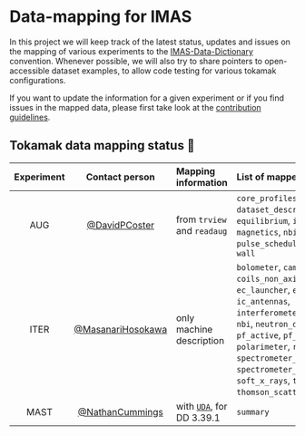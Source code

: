 # Data-mapping for IMAS

In this project we will keep track of the latest status, updates and issues on the mapping of various experiments 
to the [IMAS-Data-Dictionary](https://github.com/iterorganization/IMAS-Data-Dictionary) convention.
Whenever possible, we will also try to share pointers to open-accessible dataset examples, to allow code testing 
for various tokamak configurations. 

If you want to update the information for a given experiment or if you find issues in the mapped data, please 
first take look at the [contribution guidelines](CONTRIBUTING.md).



## Tokamak data mapping status :construction:

| Experiment | Contact person | Mapping information | List of mapped IDSs |
|:----------:|:--------------:|:--------------------|:--------------------|
| AUG | [@DavidPCoster](https://github.com/DavidPCoster) | from `trview` and `readaug` | `core_profiles`, `dataset_description`, `equilibrium`, `ic_antennas`, `magnetics`, `nbi`, `pf_active`, `pulse_schedule`, `summary`, `tf`, `wall` |
| ITER | [@MasanariHosokawa](https://github.com/MasanariHosokawa) | only machine description | `bolometer`, `camera_visible`, `coils_non_axisymmetric`, `ec_launcher`, `ece`, `ic_antennas`, `interferometer`, `magnetics`, `nbi`, `neutron_diagnostic`, `pf_active`, `pf_passive`, `polarimeter`, `refractometer`, `spectrometer_visible`, `spectrometer_x_ray_crystal`, `soft_x_rays`, `tf`, `thomson_scattering`, `wall` |
| MAST | [@NathanCummings](https://github.com/NathanCummings) | with [`UDA`](https://github.com/ukaea/UDA), for DD 3.39.1 | `summary` |
